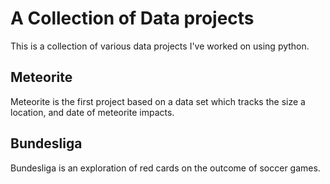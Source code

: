 # A Collection of Data projects
This is a collection of various data projects I've worked on using python.

## Meteorite
Meteorite is the first project based on a data set which tracks the size a location, and date of meteorite impacts.

## Bundesliga
Bundesliga is an exploration of red cards on the outcome of soccer games.

